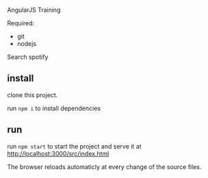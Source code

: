 AngularJS Training

Required:
* git
* nodejs

Search spotify

## install
clone this project.

run  `npm i` to install dependencies

## run

run `npm start` to start the project and serve it at [http://localhost:3000/src/index.html](http://localhost:3000/src/index.html)

The browser reloads automaticly at every change of the source files. 